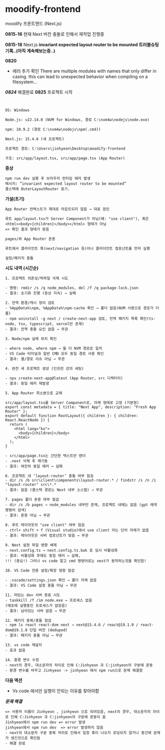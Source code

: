 # moodify-frontend
moodify 프론트엔드 (Next.js)

**0815-16**
현재 Next 버전 충돌로 인해서 재작업 진행중


**0815-18**
Next.js 
**invariant expected layout router to be mounted 트러블슈팅 기록..(아직 계속해보는중..)**


**0820**
- 에러 추가 확인
There are multiple modules with names that only differ in casing. this can lead to unexpected behavior when compiling on a filesystem...

***0824***
해결완료
**0825** 
프로젝트 시작
```


OS: Windows

Node.js: v22.14.0 (NVM for Windows, 경로 C:\nvm4w\nodejs\node.exe)

npm: 10.9.2 (경로 C:\nvm4w\nodejs\npm(.cmd))

Next.js: 15.4.6 (새 프로젝트)

프로젝트 경로: C:\Users\jinhyeon\Desktop\moodify-frontend

구조: src/app/layout.tsx, src/app/page.tsx (App Router)
```

**증상**
```
npm run dev 실행 후 브라우저 런타임 에러 발생
메시지: “invariant expected layout router to be mounted”
콜스택에 OuterLayoutRouter 표기.
```

**가설(초기)**
```
App Router 컨텍스트가 제대로 마운트되지 않음 → 대표 원인

루트 app/layout.tsx가 Server Component가 아님(예: "use client"), 혹은 <html><body>{children}</body></html> 형태가 아님
=> 확인 결과 형태가 맞음

pages/와 App Router 혼용

루트에서 클라이언트 훅(next/navigation 등)이나 클라이언트 컴포넌트를 먼저 실행

설정/패키지 충돌
```


**시도 내역 (시간순)**
```
1. 프로젝트 의존성/락파일 삭제 시도

- 명령: rmdir /s /q node_modules, del /f /q package-lock.json
- 결과: 초기화 진행 (증상 지속) → 실패

2. 전역 환경/캐시 정리 검토
- %AppData%\npm, %AppData%\npm-cache 확인 → 폴더 없음(NVM 사용으로 경로가 다름)
- npm uninstall -g next / create-next-app 검토, 전역 패키지 목록 확인(ts-node, tsx, typescript, vercel만 존재)
- 결과: 전역 충돌 요인 없음 → 무관

3. Node/npm 실제 위치 확인

- where node, where npm → 둘 다 NVM 경로로 일치
- VS Code 터미널과 일반 CMD 모두 동일 경로 사용 확인
- 결과: 셸/경로 이슈 아님 → 무관

4. 완전 새 프로젝트 생성 (인프런 강의 세팅)

- npx create-next-app@latest (App Router, src 디렉터리)
- 결과: 동일 에러 재발생

5. App Router 최소본으로 교체

src/app/layout.tsx를 Server Component로, 아래 형태로 고정 (기본형)
export const metadata = { title: "Next App", description: "Fresh App Router" };
export default function RootLayout({ children }: { children: React.ReactNode }) {
  return (
    <html lang="ko">
      <body>{children}</body>
    </html>
  );
}

- src/app/page.tsx는 간단한 텍스트만 렌더
- .next 삭제 후 재기동
- 결과: 여전히 동일 에러 → 실패

6. 프로젝트 내 ‘layout-router’ 충돌 여부 점검
- dir /s /b src\client\components\layout-router.* / findstr /s /n /i "layout-router" src\*.*
- 결과: 없음 (콜스택 경로는 Next 내부 소스맵) → 무관

7. pages 폴더 혼용 여부 점검
- dir /s /b pages → node_modules 내부만 존재, 프로젝트 내에는 없음 (gpt 에게 명령어 검색)
- 결과: 혼용 아님 → 무관

8. 루트 레이아웃의 "use client" 여부 점검
- ctrl+ shift + f (Visual studio)에서 use client 라는 단어 자체가 없음
- 결과: 레이아웃은 서버 컴포넌트가 맞음 → 무관

9. Next 설정 파일 영향 배제
- next.config.ts → next.config.ts.bak 로 임시 비활성화
- 결과: 비활성화 후에도 동일 에러 → 실패,
!!! (중요!) 그러나 vs code 말고 cmd 명령어로는 next가 동작하는것을 확인함!

10. VS Code 전용 설정/확장 영향 점검

- .vscode/settings.json 확인 → 폴더 자체 없음
- 결과: VS Code 설정 충돌 아님 → 무관

11. 떠있는 dev 서버 종료 시도
- taskkill /f /im node.exe → 프로세스 없음
(애초에 실행중인 프로세스가 없었음)
- 결과: 남아있는 서버 없음 → 무관

12. 패키지 중복/충돌 점검
- npm ls react react-dom next → next@15.4.6 / react@19.1.0 / react-dom@19.1.0 단일 버전 (deduped)
- 결과: 패키지 충돌 아님 → 무관

13. vs code 재설치
- 효과 없음

14. 환경 변수 수정
- next의 경우, 대소문자의 차이로 인해 C:Jinhyeon 과 C:jinhyeon의 구분에 혼동
- 환경 변수를 바꾸고 Jinhyeon -> jinhyeon 에서 npm run으로 문제 해결함
```


**다음 액션**
- Vs code 에서만 실행이 안되는 이유를 찾아야함


***문제  해결***
```
=> 사용자 이름이 Jinhyeon , jinhyeon 으로 되어있음, next의 경우, 대소문자의 차이로 인해 C:Jinhyeon 과 C:jinhyeon의 구분에 혼동이 옴
Jinhyeon에서 npm run dev => error 발생
jinhyeon에서 npm run dev  => error 발생하지 않음
- next의 대소문자 구분 중복 처리로 인해서 일정 훅이 나오지 로딩되지 않거나 중간에 문제가 생긴것으로 확인됨
- 해결 완료
```


